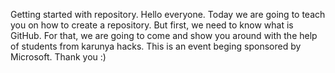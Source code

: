 Getting started with repository. 
Hello everyone. Today we are going to teach you on how to create a repository. But first, we need to know what is GitHub. For that, we are going to come and show you around with the help of students from karunya hacks. This is an event beging sponsored by Microsoft. Thank you :) 										       
